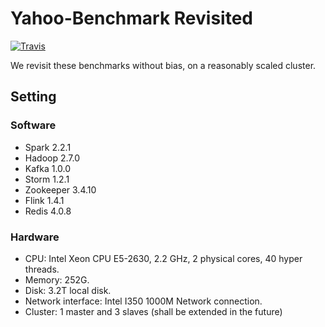 # Yahoo-Benchmark Revisited
[![Travis](https://travis-ci.org/manifoldQAQ/streaming-benchmarks.svg?branch=master)](https://travis-ci.org/manifoldQAQ/streaming-benchmarks)

We revisit these benchmarks without bias, on a reasonably scaled cluster.

## Setting

### Software
- Spark 2.2.1
- Hadoop 2.7.0
- Kafka 1.0.0
- Storm 1.2.1
- Zookeeper 3.4.10
- Flink 1.4.1
- Redis 4.0.8

### Hardware
- CPU: Intel Xeon CPU E5-2630, 2.2 GHz, 2 physical cores, 40 hyper threads.
- Memory: 252G.
- Disk: 3.2T local disk.
- Network interface: Intel I350 1000M Network connection.
- Cluster: 1 master and 3 slaves (shall be extended in the future) 
